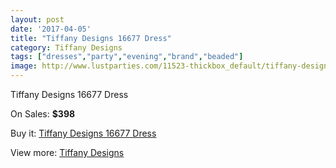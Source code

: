 ```yaml
---
layout: post
date: '2017-04-05'
title: "Tiffany Designs 16677 Dress"
category: Tiffany Designs
tags: ["dresses","party","evening","brand","beaded"]
image: http://www.lustparties.com/11523-thickbox_default/tiffany-designs-16677-dress.jpg
---
```

Tiffany Designs 16677 Dress

On Sales: **$398**
<a href="https://www.lustparties.com/en/tiffany-designs/4144-tiffany-designs-16677-dress.html"><amp-img layout="responsive" width="600" height="600" src="//www.lustparties.com/11523-thickbox_default/tiffany-designs-16677-dress.jpg" alt="Tiffany Designs 16677 Dress 0" /></a>
<a href="https://www.lustparties.com/en/tiffany-designs/4144-tiffany-designs-16677-dress.html"><amp-img layout="responsive" width="600" height="600" src="//www.lustparties.com/11527-thickbox_default/tiffany-designs-16677-dress.jpg" alt="Tiffany Designs 16677 Dress 1" /></a>
<a href="https://www.lustparties.com/en/tiffany-designs/4144-tiffany-designs-16677-dress.html"><amp-img layout="responsive" width="600" height="600" src="//www.lustparties.com/11526-thickbox_default/tiffany-designs-16677-dress.jpg" alt="Tiffany Designs 16677 Dress 2" /></a>
<a href="https://www.lustparties.com/en/tiffany-designs/4144-tiffany-designs-16677-dress.html"><amp-img layout="responsive" width="600" height="600" src="//www.lustparties.com/11525-thickbox_default/tiffany-designs-16677-dress.jpg" alt="Tiffany Designs 16677 Dress 3" /></a>
<a href="https://www.lustparties.com/en/tiffany-designs/4144-tiffany-designs-16677-dress.html"><amp-img layout="responsive" width="600" height="600" src="//www.lustparties.com/11524-thickbox_default/tiffany-designs-16677-dress.jpg" alt="Tiffany Designs 16677 Dress 4" /></a>

Buy it: [Tiffany Designs 16677 Dress](https://www.lustparties.com/en/tiffany-designs/4144-tiffany-designs-16677-dress.html "Tiffany Designs 16677 Dress")

View more: [Tiffany Designs](https://www.lustparties.com/en/19-tiffany-designs "Tiffany Designs")